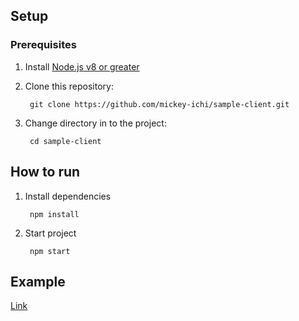 ## Setup
### Prerequisites

1. Install [Node.js v8 or greater][node]

1. Clone this repository:

        git clone https://github.com/mickey-ichi/sample-client.git

1. Change directory in to the project:

        cd sample-client

[node]: https://nodejs.org/

## How to run
1. Install dependencies

        npm install

1. Start project

        npm start

## Example

[Link](https://build-wqjzltbmoc.now.sh/)


